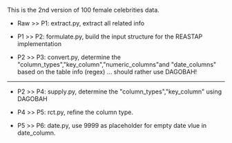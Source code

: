 This is the 2nd version of 100 female celebrities data.

- Raw >> P1: extract.py, extract all related info

- P1 >> P2: formulate.py, build the input structure for the REASTAP implementation

- P2 >> P3: convert.py, determine the  "column_types","key_column","numeric_columns"and "date_columns" based on the table info (regex) … should rather use DAGOBAH!

***

- P2 >> P4: supply.py, determine the  "column_types","key_column" using DAGOBAH

- P4 >> P5: rct.py, refine the column type.

- P5 >> P6: date.py, use 9999 as placeholder for empty date vlue in date_column.



